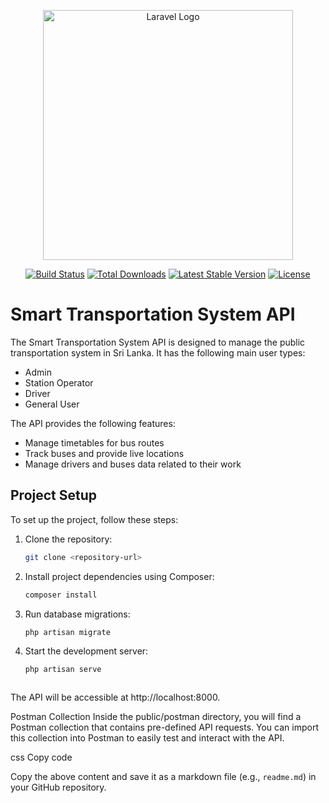 <p align="center">
  <a href="https://laravel.com" target="_blank">
    <img src="https://raw.githubusercontent.com/laravel/art/master/logo-lockup/5%20SVG/2%20CMYK/1%20Full%20Color/laravel-logolockup-cmyk-red.svg" width="400" alt="Laravel Logo">
  </a>
</p>

<p align="center">
  <a href="https://github.com/laravel/framework/actions"><img src="https://github.com/laravel/framework/workflows/tests/badge.svg" alt="Build Status"></a>
  <a href="https://packagist.org/packages/laravel/framework"><img src="https://img.shields.io/packagist/dt/laravel/framework" alt="Total Downloads"></a>
  <a href="https://packagist.org/packages/laravel/framework"><img src="https://img.shields.io/packagist/v/laravel/framework" alt="Latest Stable Version"></a>
  <a href="https://packagist.org/packages/laravel/framework"><img src="https://img.shields.io/packagist/l/laravel/framework" alt="License"></a>
</p>

# Smart Transportation System API

The Smart Transportation System API is designed to manage the public transportation system in Sri Lanka. It has the following main user types:

- Admin
- Station Operator
- Driver
- General User

The API provides the following features:

- Manage timetables for bus routes
- Track buses and provide live locations
- Manage drivers and buses data related to their work

## Project Setup

To set up the project, follow these steps:

1. Clone the repository:
   ```bash
   git clone <repository-url>

3. Install project dependencies using Composer:
   ```bash
   composer install


4. Run database migrations:
   ```bash
   php artisan migrate

5. Start the development server:
    ```bash
   php artisan serve



The API will be accessible at http://localhost:8000.

Postman Collection
Inside the public/postman directory, you will find a Postman collection that contains pre-defined API requests. You can import this collection into Postman to easily test and interact with the API.

css
Copy code

Copy the above content and save it as a markdown file (e.g., `readme.md`) in your GitHub repository.






